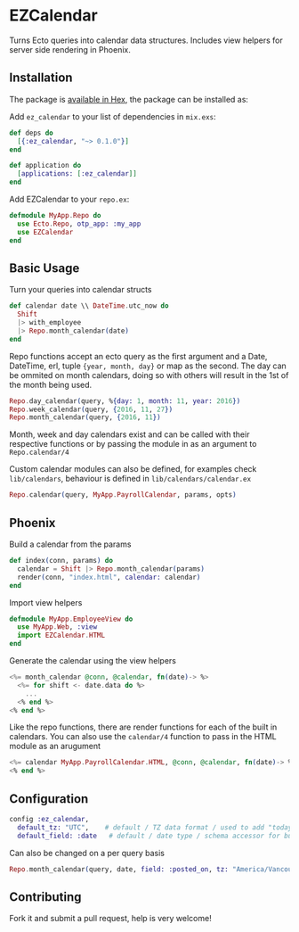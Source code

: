 # EZCalendar

Turns Ecto queries into calendar data structures. Includes view helpers for server side rendering in Phoenix. 

## Installation

The package is [available in Hex](https://hex.pm/packages/ez_calendar), the package can be installed as:

Add `ez_calendar` to your list of dependencies in `mix.exs`:
```elixir
def deps do
  [{:ez_calendar, "~> 0.1.0"}]
end

def application do
  [applications: [:ez_calendar]]
end
```

Add EZCalendar to your `repo.ex`:
```elixir
defmodule MyApp.Repo do
  use Ecto.Repo, otp_app: :my_app
  use EZCalendar
end
```

## Basic Usage
Turn your queries into calendar structs 
```elixir
def calendar date \\ DateTime.utc_now do
  Shift
  |> with_employee
  |> Repo.month_calendar(date)
end
```
Repo functions accept an ecto query as the first argument and a Date, DateTime, erl, tuple `{year, month, day}` or map as the second. The day can be ommited on month calendars, doing so with others will result in the 1st of the month being used.
```elixir
Repo.day_calendar(query, %{day: 1, month: 11, year: 2016})
Repo.week_calendar(query, {2016, 11, 27})
Repo.month_calendar(query, {2016, 11})
```

Month, week and day calendars exist and can be called with their respective functions or by passing the module in as an argument to `Repo.calendar/4`

Custom calendar modules can also be defined, for examples check `lib/calendars`, behaviour is defined in `lib/calendars/calendar.ex`
```elixir
Repo.calendar(query, MyApp.PayrollCalendar, params, opts)
```

## Phoenix

Build a calendar from the params
```elixir
def index(conn, params) do
  calendar = Shift |> Repo.month_calendar(params)
  render(conn, "index.html", calendar: calendar)
end
```

Import view helpers
```elixir
defmodule MyApp.EmployeeView do
  use MyApp.Web, :view
  import EZCalendar.HTML
end
```

Generate the calendar using the view helpers
```elixir
<%= month_calendar @conn, @calendar, fn(date)-> %>
  <%= for shift <- date.data do %>
    ...
  <% end %>
<% end %>
```
Like the repo functions, there are render functions for each of the built in calendars. You can also use the `calendar/4` function to pass in the HTML module as an arugument
```elixir
<%= calendar MyApp.PayrollCalendar.HTML, @conn, @calendar, fn(date)-> %>
<% end %>
```

## Configuration
```elixir
config :ez_calendar, 
  default_tz: "UTC",    # default / TZ data format / used to add "today" flag
  default_field: :date   # default / date type / schema accessor for building calendar structs
```
Can also be changed on a per query basis
```elixir
Repo.month_calendar(query, date, field: :posted_on, tz: "America/Vancouver")
```

## Contributing
Fork it and submit a pull request, help is very welcome!